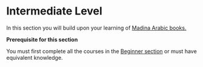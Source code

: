 # Intermediate Level

In this section you will build upon your learning of [Madina Arabic books.](/beginner/overview)

__Prerequisite for this section__

You must first complete all the courses in the [Beginner section](/beginner/overview) or must have equivalent knowledge. 